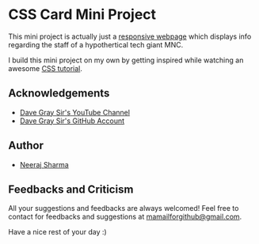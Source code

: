 
# CSS Card Mini Project

This mini project is actually just a [responsive webpage](https://en.wikipedia.org/wiki/Responsive_web_design) which displays info regarding the staff of a hypothertical tech giant MNC.

I build this mini project on my own by getting inspired while watching an awesome [CSS tutorial](https://www.youtube.com/watch?v=n4R2E7O-Ngo).


## Acknowledgements

 - [Dave Gray Sir's YouTube Channel](https://www.youtube.com/c/DaveGrayTeachesCode)
 - [Dave Gray Sir's GitHub Account](https://github.com/gitdagray)


## Author

- [Neeraj Sharma](https://github.com/NeerajLoserSharma)


## Feedbacks and Criticism

All your suggestions and feedbacks are always welcomed! Feel free to contact for feedbacks and suggestions at mamailforgithub@gmail.com.


Have a nice rest of your day :)